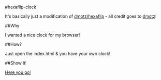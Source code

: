 #hexaflip-clock

It's basically just a modification of [dmotz/hexaflip](https://github.com/dmotz/hexaflip) - all credit goes to [dmotz](https://github.com/dmotz)!

##Why

I wanted a nice clock for my browser!

##How?

Just open the index.html & you have your own clock!

##Show it!

[Here you go!](http://limenet.github.com/hexaflip-clock/demo)